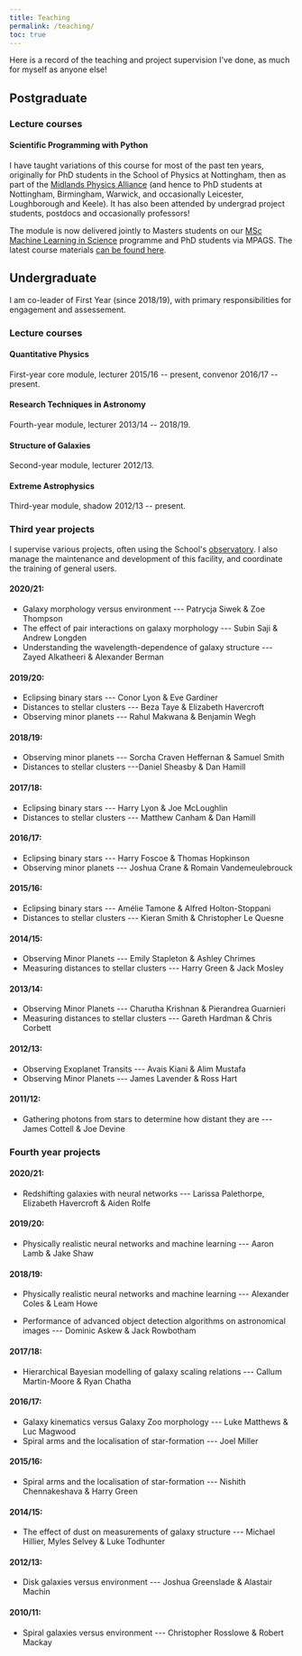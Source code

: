 ```yaml
---
title: Teaching
permalink: /teaching/
toc: true
---
```


Here is a record of the teaching and project supervision I've done, as much for myself as anyone else!

## Postgraduate

### Lecture courses

#### Scientific Programming with Python

I have taught variations of this course for most of the past ten years, originally for PhD students in the School of Physics at Nottingham, then as part of the [Midlands Physics Alliance](https://warwick.ac.uk/fac/sci/physics/mpags) (and hence to PhD students at Nottingham, Birmingham, Warwick, and occasionally Leicester, Loughborough and Keele). It has also been attended by undergrad project students, postdocs and occasionally professors!

The module is now delivered jointly to Masters students on our [MSc Machine Learning in Science](https://www.nottingham.ac.uk/pgstudy/course/taught/machine-learning-in-science-msc) programme and PhD students via MPAGS. The latest course materials [can be found here](http://mpags-python.github.io).

## Undergraduate

I am co-leader of First Year (since 2018/19), with primary responsibilities for 
engagement and assessement.

### Lecture courses

#### Quantitative Physics
First-year core module, lecturer 2015/16 -- present, convenor 2016/17 -- present.

#### Research Techniques in Astronomy
Fourth-year module, lecturer 2013/14 -- 2018/19.

#### Structure of Galaxies
Second-year module, lecturer 2012/13.

#### Extreme Astrophysics
Third-year module, shadow 2012/13 -- present.

### Third year projects

I supervise various projects, often using the School's <a href="https://www.nottingham.ac.uk/astronomy/observatory.php">observatory</a>.
I also manage the maintenance and development of this facility, and coordinate the training of general users.

#### 2020/21:
* Galaxy morphology versus environment --- Patrycja Siwek &amp; Zoe Thompson
* The effect of pair interactions on galaxy morphology --- Subin Saji &amp; Andrew Longden
* Understanding the wavelength-dependence of galaxy structure --- Zayed Alkatheeri &amp; Alexander Berman

#### 2019/20:
* Eclipsing binary stars --- Conor Lyon &amp; Eve Gardiner
* Distances to stellar clusters --- Beza Taye &amp; Elizabeth Havercroft
* Observing minor planets --- Rahul Makwana &amp; Benjamin Wegh

#### 2018/19:

* Observing minor planets --- Sorcha Craven Heffernan &amp; Samuel Smith
* Distances to stellar clusters ---Daniel Sheasby &amp; Dan Hamill

#### 2017/18:

* Eclipsing binary stars --- Harry Lyon &amp; Joe McLoughlin
* Distances to stellar clusters --- Matthew Canham &amp; Dan Hamill

#### 2016/17:

* Eclipsing binary stars --- Harry Foscoe &amp; Thomas Hopkinson
* Observing minor planets --- Joshua Crane &amp; Romain Vandemeulebrouck

#### 2015/16:

* Eclipsing binary stars --- Amélie Tamone &amp; Alfred Holton-Stoppani
* Distances to stellar clusters --- Kieran Smith &amp; Christopher Le Quesne

#### 2014/15:

* Observing Minor Planets --- Emily Stapleton &amp; Ashley Chrimes
* Measuring distances to stellar clusters --- Harry Green &amp; Jack Mosley

#### 2013/14:

* Observing Minor Planets --- Charutha Krishnan &amp; Pierandrea Guarnieri
* Measuring distances to stellar clusters --- Gareth Hardman &amp; Chris Corbett

#### 2012/13:

* Observing Exoplanet Transits --- Avais Kiani &amp; Alim Mustafa
* Observing Minor Planets ---  James Lavender &amp; Ross Hart

#### 2011/12:

* Gathering photons from stars to determine how distant they are --- James Cottell &amp; Joe Devine

### Fourth year projects

#### 2020/21:

* Redshifting galaxies with neural networks --- Larissa Palethorpe, Elizabeth Havercroft &amp; Aiden Rolfe

#### 2019/20:

* Physically realistic neural networks and machine learning --- Aaron Lamb &amp; Jake Shaw

#### 2018/19:

* Physically realistic neural networks and machine learning --- Alexander Coles &amp; Leam Howe

* Performance of advanced object detection
algorithms on astronomical images --- Dominic Askew &amp; Jack Rowbotham

#### 2017/18:

* Hierarchical Bayesian modelling of galaxy scaling relations --- Callum Martin-Moore &amp; Ryan Chatha

#### 2016/17:

* Galaxy kinematics versus Galaxy Zoo morphology --- Luke Matthews &amp; Luc Magwood
* Spiral arms and the localisation of star-formation --- Joel Miller

#### 2015/16:

* Spiral arms and the localisation of star-formation --- Nishith Chennakeshava &amp; Harry Green

#### 2014/15:

* The effect of dust on measurements of galaxy structure --- Michael Hillier, Myles Selvey &amp; Luke Todhunter

#### 2012/13:

* Disk galaxies versus environment --- Joshua Greenslade &amp; Alastair Machin

#### 2010/11:

* Spiral galaxies versus environment --- Christopher Rosslowe &amp; Robert Mackay
